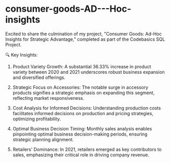 # consumer-goods-AD---Hoc-insights
Excited to share the culmination of my project, "Consumer Goods: Ad-Hoc Insights for Strategic Advantage," completed as part of the Codebasics SQL Project.

🔍 Key Insights:

1. Product Variety Growth: A substantial 36.33% increase in product variety between 2020 and 2021 underscores robust business expansion and diversified offerings.

2. Strategic Focus on Accessories: The notable surge in accessory products signifies a strategic emphasis on expanding this segment, reflecting market responsiveness.

3. Cost Analysis for Informed Decisions: Understanding production costs facilitates informed decisions on production and pricing strategies, optimizing profitability.

4. Optimal Business Decision Timing: Monthly sales analysis enables pinpointing optimal business decision-making periods, ensuring strategic planning alignment.

5. Retailers' Dominance: In 2021, retailers emerged as key contributors to sales, emphasizing their critical role in driving company revenue.
